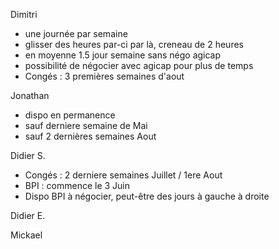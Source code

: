 Dimitri
- une journée par semaine
- glisser des heures par-ci par là, creneau de 2 heures
- en moyenne 1.5 jour semaine sans négo agicap
- possibilité de négocier avec agicap pour plus de temps
- Congés : 3 premières semaines d'aout

Jonathan
- dispo en permanence
- sauf derniere semaine de Mai
- sauf 2 dernières semaines Aout

Didier S.
- Congés : 2 derniere semaines Juillet / 1ere Aout
- BPI : commence le 3 Juin
- Dispo BPI à négocier, peut-être des jours à gauche à droite

Didier E.

Mickael

